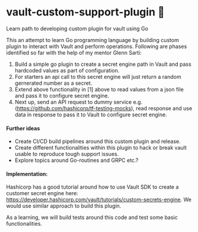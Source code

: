 # vault-custom-support-plugin :construction:

Learn path to developing custom plugin for vault using Go

This an attempt to learn Go programming language by building custom plugin to interact with Vault and perform operations. 
Following are phases identified so far with the help of my mentor Glenn Sarti:

1. Build a simple go plugin to create a secret engine path in Vault and pass hardcoded values as part of configuration. 
2. For starters an api call to this secret engine will just return a random gernerated number as a secret. 
3. Extend above functionality in [1] above to read values from a json file and pass it to configure secret engine. 
4. Next up, send an API request to dummy service e.g. (https://github.com/hashicorp/tf-testing-mocks), read response and use data in response to pass it to Vault to configure secret engine. 


#### Further ideas

* Create CI/CD build pipelines around this custom plugin and release. 
* Create different functionalities within this plugin to hack or break vault usable to reproduce tough support issues. 
* Explore topics around Go-routines and GRPC etc.?


#### Implementation:

Hashicorp has a good tutorial around how to use Vault SDK to create a customer secret engine here: https://developer.hashicorp.com/vault/tutorials/custom-secrets-engine. We would use similar approach to build this plugin.

As a learning, we will build tests around this code and test some basic functionalities. 